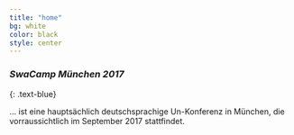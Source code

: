 ```yaml
---
title: "home"
bg: white
color: black
style: center
---
```


### *SwaCamp München 2017*
{: .text-blue}

<span class="fa-stack subtlecircle" style="font-size:100px; background:rgba(255,166,0,0.1)">
  <i class="fa fa-circle fa-stack-2x text-white"></i>
  <i class="fa fa-laptop fa-stack-1x text-orange"></i>
</span>


… ist eine hauptsächlich deutschsprachige Un-Konferenz in München, die vorraussichtlich im September 2017 stattfindet.
